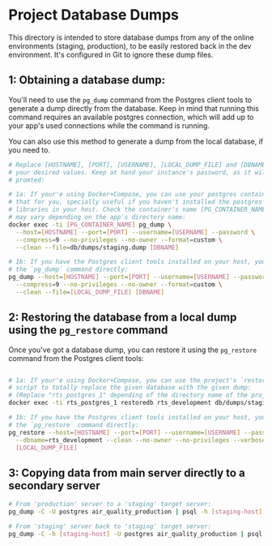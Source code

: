 # Project Database Dumps

This directory is intended to store database dumps from any of the online
environments (staging, production), to be easily restored back in the dev
environment. It's configured in Git to ignore these dump files.

## 1: Obtaining a database dump:

You'll need to use the `pg_dump` command from the Postgres client tools to
generate a dump directly from the database. Keep in mind that running this
command requires an available postgres connection, which will add up to your
app's used connections while the command is running.

You can also use this method to generate a dump from the local database, if you
need to.

```bash
# Replace [HOSTNAME], [PORT], [USERNAME], [LOCAL_DUMP_FILE] and [DBNAME] with
# your desired values. Keep at hand your instance's password, as it will be
# promted:

# 1a: If your'e using Docker+Compose, you can use your postgres container to do
# that for you, specially useful if you haven't installed the postgres client
# libraries in your host. Check the container's name [PG_CONTAINER_NAME] as it
# may vary depending on the app's directory name:
docker exec -ti [PG_CONTAINER_NAME] pg_dump \
  --host=[HOSTNAME] --port=[PORT] --username=[USERNAME] --password \
  --compress=9 --no-privileges --no-owner --format=custom \
  --clean --file=db/dumps/staging.dump [DBNAME]

# 1b: If you have the Postgres client tools installed on your host, you can run
# the `pg_dump` command directly:
pg_dump --host=[HOSTNAME] --port=[PORT] --username=[USERNAME] --password \
  --compress=9 --no-privileges --no-owner --format=custom \
  --clean --file=[LOCAL_DUMP_FILE] [DBNAME]
```

## 2: Restoring the database from a local dump using the `pg_restore` command

Once you've got a database dump, you can restore it using the `pg_restore`
command from the Postgres client tools:

```bash

# 1a: If your'e using Docker+Compose, you can use the project's `restoredb`
# script to totally replace the given database with the given dump:
# (Replace "rts_postgres_1" depending of the directory name of the project)
docker exec -ti rts_postgres_1 restoredb rts_development db/dumps/staging.dump

# 1b: If you have the Postgres client tools installed on your host, you can run
# the `pg_restore` command directly:
pg_restore --host=[HOSTNAME] --port=[PORT] --username=[USERNAME] --password \
  --dbname=rts_development --clean --no-owner --no-privileges --verbose --jobs=2 \
  [LOCAL_DUMP_FILE]
```

## 3: Copying data from main server directly to a secondary server

```bash
# From 'production' server to a 'staging' target server:
pg_dump -C -U postgres air_quality_production | psql -h [staging-host] -U postgres air_quality_production

# From 'staging' server back to 'staging' target server:
pg_dump -C -h [staging-host] -U postgres air_quality_production | psql -U postgres air_quality_production
```
